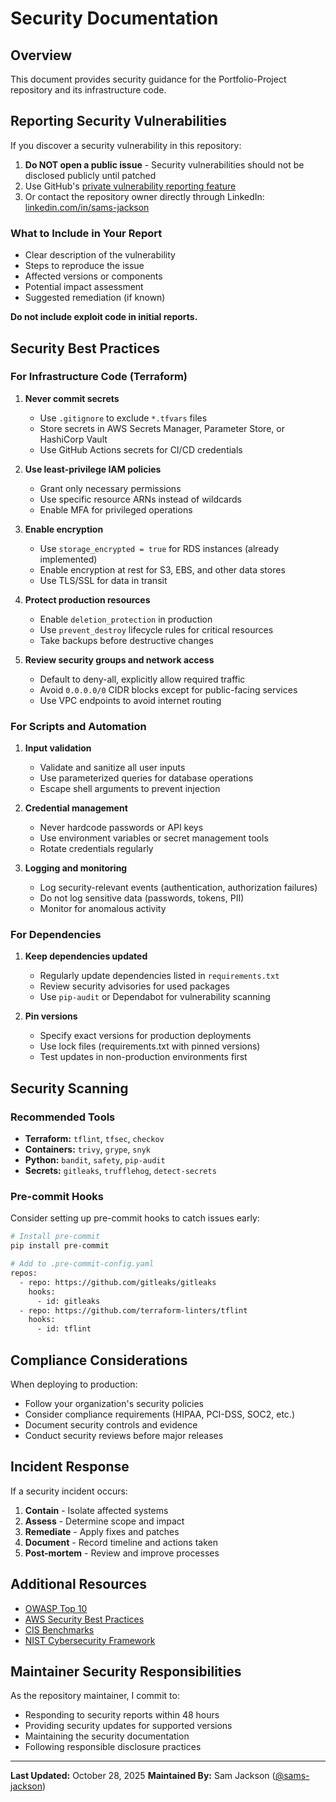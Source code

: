 # Security Documentation

## Overview

This document provides security guidance for the Portfolio-Project repository and its infrastructure code.

## Reporting Security Vulnerabilities

If you discover a security vulnerability in this repository:

1. **Do NOT open a public issue** - Security vulnerabilities should not be disclosed publicly until patched
2. Use GitHub's [private vulnerability reporting feature](https://github.com/samueljackson-collab/Portfolio-Project/security/advisories/new)
3. Or contact the repository owner directly through LinkedIn: [linkedin.com/in/sams-jackson](https://www.linkedin.com/in/sams-jackson)

### What to Include in Your Report

- Clear description of the vulnerability
- Steps to reproduce the issue
- Affected versions or components
- Potential impact assessment
- Suggested remediation (if known)

**Do not include exploit code in initial reports.**

## Security Best Practices

### For Infrastructure Code (Terraform)

1. **Never commit secrets**
   - Use `.gitignore` to exclude `*.tfvars` files
   - Store secrets in AWS Secrets Manager, Parameter Store, or HashiCorp Vault
   - Use GitHub Actions secrets for CI/CD credentials

2. **Use least-privilege IAM policies**
   - Grant only necessary permissions
   - Use specific resource ARNs instead of wildcards
   - Enable MFA for privileged operations

3. **Enable encryption**
   - Use `storage_encrypted = true` for RDS instances (already implemented)
   - Enable encryption at rest for S3, EBS, and other data stores
   - Use TLS/SSL for data in transit

4. **Protect production resources**
   - Enable `deletion_protection` in production
   - Use `prevent_destroy` lifecycle rules for critical resources
   - Take backups before destructive changes

5. **Review security groups and network access**
   - Default to deny-all, explicitly allow required traffic
   - Avoid `0.0.0.0/0` CIDR blocks except for public-facing services
   - Use VPC endpoints to avoid internet routing

### For Scripts and Automation

1. **Input validation**
   - Validate and sanitize all user inputs
   - Use parameterized queries for database operations
   - Escape shell arguments to prevent injection

2. **Credential management**
   - Never hardcode passwords or API keys
   - Use environment variables or secret management tools
   - Rotate credentials regularly

3. **Logging and monitoring**
   - Log security-relevant events (authentication, authorization failures)
   - Do not log sensitive data (passwords, tokens, PII)
   - Monitor for anomalous activity

### For Dependencies

1. **Keep dependencies updated**
   - Regularly update dependencies listed in `requirements.txt`
   - Review security advisories for used packages
   - Use `pip-audit` or Dependabot for vulnerability scanning

2. **Pin versions**
   - Specify exact versions for production deployments
   - Use lock files (requirements.txt with pinned versions)
   - Test updates in non-production environments first

## Security Scanning

### Recommended Tools

- **Terraform:** `tflint`, `tfsec`, `checkov`
- **Containers:** `trivy`, `grype`, `snyk`
- **Python:** `bandit`, `safety`, `pip-audit`
- **Secrets:** `gitleaks`, `trufflehog`, `detect-secrets`

### Pre-commit Hooks

Consider setting up pre-commit hooks to catch issues early:

```bash
# Install pre-commit
pip install pre-commit

# Add to .pre-commit-config.yaml
repos:
  - repo: https://github.com/gitleaks/gitleaks
    hooks:
      - id: gitleaks
  - repo: https://github.com/terraform-linters/tflint
    hooks:
      - id: tflint
```

## Compliance Considerations

When deploying to production:

- Follow your organization's security policies
- Consider compliance requirements (HIPAA, PCI-DSS, SOC2, etc.)
- Document security controls and evidence
- Conduct security reviews before major releases

## Incident Response

If a security incident occurs:

1. **Contain** - Isolate affected systems
2. **Assess** - Determine scope and impact
3. **Remediate** - Apply fixes and patches
4. **Document** - Record timeline and actions taken
5. **Post-mortem** - Review and improve processes

## Additional Resources

- [OWASP Top 10](https://owasp.org/www-project-top-ten/)
- [AWS Security Best Practices](https://aws.amazon.com/security/best-practices/)
- [CIS Benchmarks](https://www.cisecurity.org/cis-benchmarks/)
- [NIST Cybersecurity Framework](https://www.nist.gov/cyberframework)

## Maintainer Security Responsibilities

As the repository maintainer, I commit to:

- Responding to security reports within 48 hours
- Providing security updates for supported versions
- Maintaining the security documentation
- Following responsible disclosure practices

---

**Last Updated:** October 28, 2025
**Maintained By:** Sam Jackson ([@sams-jackson](https://github.com/sams-jackson))
